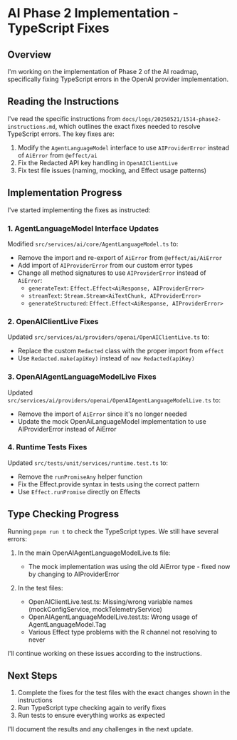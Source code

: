 # AI Phase 2 Implementation - TypeScript Fixes

## Overview

I'm working on the implementation of Phase 2 of the AI roadmap, specifically fixing TypeScript errors in the OpenAI provider implementation.

## Reading the Instructions

I've read the specific instructions from `docs/logs/20250521/1514-phase2-instructions.md`, which outlines the exact fixes needed to resolve TypeScript errors. The key fixes are:

1. Modify the `AgentLanguageModel` interface to use `AIProviderError` instead of `AiError` from `@effect/ai`
2. Fix the Redacted API key handling in `OpenAIClientLive`
3. Fix test file issues (naming, mocking, and Effect usage patterns)

## Implementation Progress

I've started implementing the fixes as instructed:

### 1. AgentLanguageModel Interface Updates

Modified `src/services/ai/core/AgentLanguageModel.ts` to:
- Remove the import and re-export of `AiError` from `@effect/ai/AiError`
- Add import of `AIProviderError` from our custom error types
- Change all method signatures to use `AIProviderError` instead of `AiError`:
  - `generateText`: `Effect.Effect<AiResponse, AIProviderError>`
  - `streamText`: `Stream.Stream<AiTextChunk, AIProviderError>`
  - `generateStructured`: `Effect.Effect<AiResponse, AIProviderError>`

### 2. OpenAIClientLive Fixes

Updated `src/services/ai/providers/openai/OpenAIClientLive.ts` to:
- Replace the custom `Redacted` class with the proper import from `effect`
- Use `Redacted.make(apiKey)` instead of `new Redacted(apiKey)`

### 3. OpenAIAgentLanguageModelLive Fixes

Updated `src/services/ai/providers/openai/OpenAIAgentLanguageModelLive.ts` to:
- Remove the import of `AiError` since it's no longer needed
- Update the mock OpenAiLanguageModel implementation to use AIProviderError instead of AiError

### 4. Runtime Tests Fixes

Updated `src/tests/unit/services/runtime.test.ts` to:
- Remove the `runPromiseAny` helper function
- Fix the Effect.provide syntax in tests using the correct pattern
- Use `Effect.runPromise` directly on Effects

## Type Checking Progress

Running `pnpm run t` to check the TypeScript types. We still have several errors:

1. In the main OpenAIAgentLanguageModelLive.ts file:
   - The mock implementation was using the old AiError type - fixed now by changing to AIProviderError

2. In the test files:
   - OpenAIClientLive.test.ts: Missing/wrong variable names (mockConfigService, mockTelemetryService)
   - OpenAIAgentLanguageModelLive.test.ts: Wrong usage of AgentLanguageModel.Tag
   - Various Effect type problems with the R channel not resolving to never

I'll continue working on these issues according to the instructions.

## Next Steps

1. Complete the fixes for the test files with the exact changes shown in the instructions
2. Run TypeScript type checking again to verify fixes
3. Run tests to ensure everything works as expected

I'll document the results and any challenges in the next update.